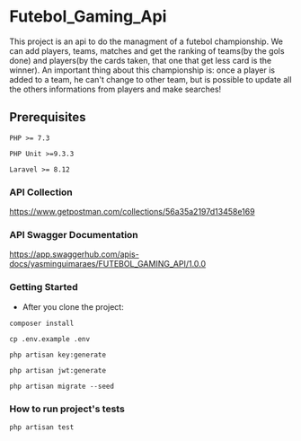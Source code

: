 # Futebol_Gaming_Api

This project is an api to do the managment of a futebol championship. We can add players, teams, matches and get the ranking of teams(by the gols done) and players(by the cards taken, that one that get less card is the winner). An important thing about this championship is: once a player is added to a team, he can't change to other team, but is possible to update all the others informations from players and make searches!

## Prerequisites

```
PHP >= 7.3
```

```
PHP Unit >=9.3.3
```

```
Laravel >= 8.12
```


### API Collection

https://www.getpostman.com/collections/56a35a2197d13458e169

### API Swagger Documentation

https://app.swaggerhub.com/apis-docs/yasminguimaraes/FUTEBOL_GAMING_API/1.0.0

### Getting Started

- After you clone the project: 

```
composer install
```

```
cp .env.example .env
```

```
php artisan key:generate
```

```
php artisan jwt:generate
```

```
php artisan migrate --seed
```

### How to run project's tests

```
php artisan test
```
